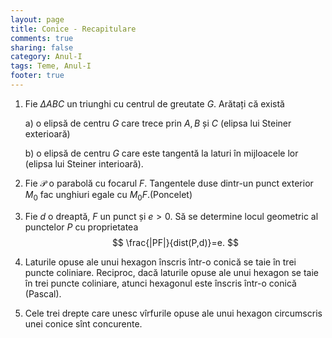 ```yaml
---
layout: page
title: Conice - Recapitulare
comments: true
sharing: false
category: Anul-I
tags: Teme, Anul-I
footer: true
---
```


1. Fie $\Delta ABC$ un triunghi cu centrul de greutate $G$. Arătați că există 

    a) o elipsă de centru $G$ care trece prin $A,B$ și $C$ (elipsa lui Steiner
    exterioară)

    b) o elipsă de centru $G$ care este tangentă la laturi în mijloacele lor
    (elipsa lui Steiner interioară).

2. Fie $\mathcal{P}$ o parabolă cu focarul $F$. Tangentele duse dintr-un punct
   exterior $M_0$ fac unghiuri egale cu $M_0F$.(Poncelet)

3. Fie $d$ o dreaptă, $F$ un punct și $e > 0$. Să se determine locul geometric al
   punctelor $P$ cu proprietatea 
   $$ \frac{|PF|}{dist(P,d)}=e. $$

4. Laturile opuse ale unui hexagon înscris într-o conică se taie în trei puncte
   coliniare. Reciproc, dacă laturile opuse ale unui hexagon se taie în trei
   puncte coliniare, atunci hexagonul este înscris într-o conică (Pascal).

5. Cele trei drepte care unesc vîrfurile opuse ale unui hexagon circumscris unei
   conice sînt concurente.


